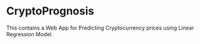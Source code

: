 # CryptoPrognosis
This contains a Web App for Predicting Cryptocurrency prices using Linear Regression Model. 
